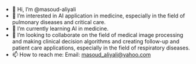 - 👋 Hi, I’m @masoud-aliyali
- 👀 I’m interested in AI application in medicine, especially in the field of pulmonary diseases and critical care.
- 🌱 I’m currently learning AI in medicine.
- 💞️ I’m looking to collaborate on the field of medical image processing and making clinical decision algorithms and creating follow-up and patient care applications, especially in the field of respiratory diseases.
- 📫 How to reach me: Email: masoud_aliyali@yahoo.com 

<!---
masoud-aliyali/masoud-aliyali is a ✨ special ✨ repository because its `README.md` (this file) appears on your GitHub profile.
You can click the Preview link to take a look at your changes.
--->
